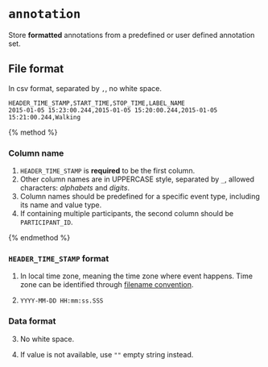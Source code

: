 # `annotation`

Store **formatted** annotations from a predefined or user defined annotation set.

## File format

In csv format, separated by `,`, no white space.

```
HEADER_TIME_STAMP,START_TIME,STOP_TIME,LABEL_NAME
2015-01-05 15:23:00.244,2015-01-05 15:20:00.244,2015-01-05 15:21:00.244,Walking
```

{% method %}

### Column name
1. `HEADER_TIME_STAMP` is **required** to be the first column.
2. Other column names are in UPPERCASE style, separated by `_`, allowed characters: *alphabets* and *digits*.
3. Column names should be predefined for a specific event type, including its name and value type.
4. If containing multiple participants, the second column should be `PARTICIPANT_ID`.

{% endmethod %}

### `HEADER_TIME_STAMP` format







1. In local time zone, meaning the time zone where event happens. Time zone can be identified through [filename convention](#).







2. `YYYY-MM-DD HH:mm:ss.SSS`







### Data format







3. No white space.







4. If value is not available, use `""` empty string instead.






















